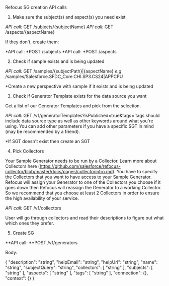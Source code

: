 Refocus SG creation API calls

1. Make sure the subject(s) and aspect(s) you need exist 

*API call:* GET /subjects/{subjectName}
*API call:* GET /aspects/{aspectName}


If they don't, create them:

*API call: *POST /subjects
*API call: *POST /aspects


2. Check if sample exists and is being updated

*API call:* GET /samples/{subjectPath}|{aspectName}    *e.g* /samples/Salesforce.SFDC_Core.CHI.SP3.CS24|APPCPU


*Create a new perspective with sample if it exists and is being updated


3. Check if Generator Template exists for the data source you want

Get a list of our Generator Templates and pick from the selection.

*API call:* GET /v1/generatorTemplates?isPublished=true&tags= 
tags should include data source type as well as other keywords around what you're using. You can add other parameters if you have a specific SGT in mind (may be recommended by a friend).

*If SGT doesn't exist then create an SGT

4. Pick Collectors

Your Sample Generator needs to be run by a Collector. Learn more about Collectors here (https://github.com/salesforce/refocus-collector/blob/master/docs/pages/collectorintro.md). You have to specify the Collectors that you want to have access to your Sample Generator. Refocus will assign your Generator to one of the Collectors you choose if it goes down then Refocus will reassign the Generator to a working Collector. So we recommend that you choose at least 2 Collectors in order to ensure the high availability of your service. 

*API call:* GET /v1/collectors 

User will go through collectors and read their descriptions to figure out what which ones they prefer. 


5. Create SG

**API call: **POST /v1/generators 

Body:

{
  "description": "string",
  "helpEmail": "string",
  "helpUrl": "string",
  "name": "string",
  "subjectQuery": "string",
  "collectors": [
    "string"
  ],
  "subjects": [
    "string"
  ],
  "aspects": [
    "string"
  ],
  "tags": [
    "string"
  ],
  "connection": {},
  "context": {}
}

